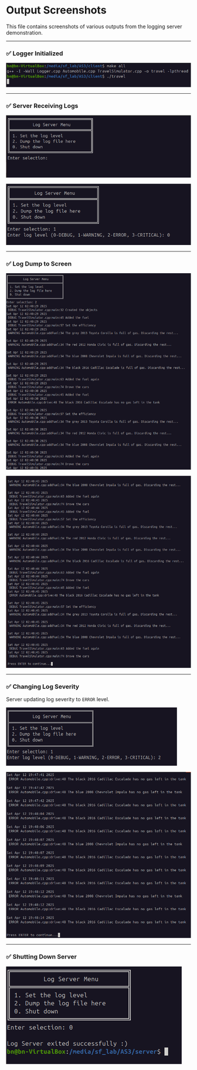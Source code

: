 # Output Screenshots

This file contains screenshots of various outputs from the logging server demonstration.

---

### ✅ Logger Initialized

![Logger Initialized](./Screenshots/Logger_Initialized.png)

---

### ✅ Server Receiving Logs

![Server Receiving Logs](./Screenshots/Server_Receiving_Logs_1.png)

![Server Receiving Logs](./Screenshots/Server_Receiving_Logs_2.png)

---

### ✅ Log Dump to Screen

![Log Dump to Screen](./Screenshots/Log_Dump_1.png)

![Log Dump to Screen](./Screenshots/Log_Dump_2.png)

---

### ✅ Changing Log Severity

Server updating log severity to `ERROR` level.

![Changing Log Severity](./Screenshots/Changing_Log_Severity_1.png)

![Changing Log Severity](./Screenshots/Changing_Log_Severity_2.png)

---

### ✅ Shutting Down Server

![Shutting Down Server](./Screenshots/Shutting_Down.png)
